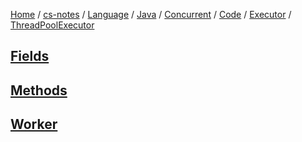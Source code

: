 [Home](https://mengxianbin.github.io) /
[cs-notes](https://mengxianbin.github.io/cs-notes/site) /
[Language](https://mengxianbin.github.io/cs-notes/site/Language) /
[Java](https://mengxianbin.github.io/cs-notes/site/Language/Java) /
[Concurrent](https://mengxianbin.github.io/cs-notes/site/Language/Java/Concurrent) /
[Code](https://mengxianbin.github.io/cs-notes/site/Language/Java/Concurrent/Code) /
[Executor](https://mengxianbin.github.io/cs-notes/site/Language/Java/Concurrent/Code/Executor) /
[ThreadPoolExecutor](https://mengxianbin.github.io/cs-notes/site/Language/Java/Concurrent/Code/Executor/ThreadPoolExecutor)

## [Fields](https://mengxianbin.github.io/cs-notes/site/Language/Java/Concurrent/Code/Executor/ThreadPoolExecutor/Fields/)

## [Methods](https://mengxianbin.github.io/cs-notes/site/Language/Java/Concurrent/Code/Executor/ThreadPoolExecutor/Methods/)

## [Worker](https://mengxianbin.github.io/cs-notes/site/Language/Java/Concurrent/Code/Executor/ThreadPoolExecutor/Worker/)
